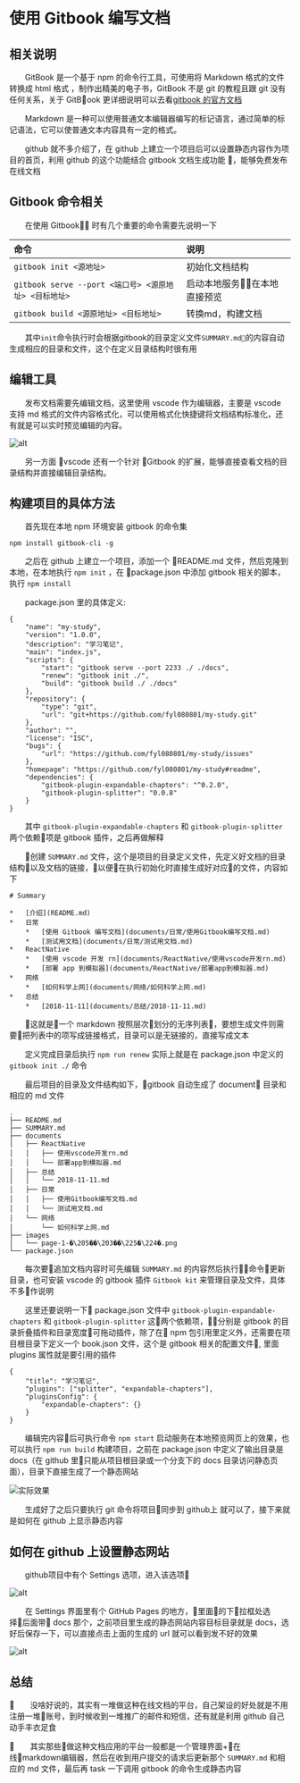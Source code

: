 # 使用 Gitbook 编写文档

## 相关说明

&emsp;&emsp;GitBook 是一个基于 npm 的命令行工具，可使用将 Markdown 格式的文件转换成 html 格式 ，制作出精美的电子书，GitBook 不是 git 的教程且跟 git 没有任何关系，关于 GitBook 更详细说明可以去看[gitbook 的官方文档](https://toolchain.gitbook.com/config.html)

&emsp;&emsp;Markdown 是一种可以使用普通文本编辑器编写的标记语言，通过简单的标记语法，它可以使普通文本内容具有一定的格式。

&emsp;&emsp;github 就不多介绍了，在 github 上建立一个项目后可以设置静态内容作为项目的首页，利用 github 的这个功能结合 gitbook 文档生成功能 ，能够免费发布在线文档

## Gitbook 命令相关

&emsp;&emsp;在使用 Gitbook 时有几个重要的命令需要先说明一下

| 命令                                                  | 说明                         |
| :---------------------------------------------------- | :--------------------------- |
| `gitbook init <源地址>`                               | 初始化文档结构               |
| `gitbook serve --port <端口号> <源原地址> <目标地址>` | 启动本地服务在本地直接预览 |
| `gitbook build <源原地址> <目标地址>`                 | 转换md，构建文档             |
&emsp;&emsp;其中`init`命令执行时会根据gitbook的目录定义文件`SUMMARY.md`的内容自动生成相应的目录和文件，这个在定义目录结构时很有用

## 编辑工具

&emsp;&emsp;发布文档需要先编辑文档，这里使用 vscode 作为编辑器，主要是 vscode 支持 md 格式的文件内容格式化，可以使用格式化快捷键将文档结构标准化，还有就是可以实时预览编辑的内容。  

![alt](/images/E922D073-FACE-43A6-84AD-F065E704F90D.png)

&emsp;&emsp;另一方面 vscode 还有一个针对 Gitbook 的扩展，能够直接查看文档的目录结构并直接编辑目录结构。

## 构建项目的具体方法

&emsp;&emsp;首先现在本地 npm 环境安装 gitbook 的命令集

    npm install gitbook-cli -g

&emsp;&emsp;之后在 github 上建立一个项目，添加一个 README.md 文件，然后克隆到本地，在本地执行 `npm init` ，在 package.json 中添加 gitbook 相关的脚本，执行 `npm install`

&emsp;&emsp;package.json 里的具体定义:

```
{
    "name": "my-study",
    "version": "1.0.0",
    "description": "学习笔记",
    "main": "index.js",
    "scripts": {
        "start": "gitbook serve --port 2233 ./ ./docs",
        "renew": "gitbook init ./",
        "build": "gitbook build ./ ./docs"
    },
    "repository": {
        "type": "git",
        "url": "git+https://github.com/fyl080801/my-study.git"
    },
    "author": "",
    "license": "ISC",
    "bugs": {
        "url": "https://github.com/fyl080801/my-study/issues"
    },
    "homepage": "https://github.com/fyl080801/my-study#readme",
    "dependencies": {
        "gitbook-plugin-expandable-chapters": "^0.2.0",
        "gitbook-plugin-splitter": "0.0.8"
    }
}
```

&emsp;&emsp;其中 `gitbook-plugin-expandable-chapters` 和 `gitbook-plugin-splitter` 两个依赖项是 gitbook 插件，之后再做解释  

&emsp;&emsp;创建 `SUMMARY.md` 文件，这个是项目的目录定义文件，先定义好文档的目录结构以及文档的链接，以便在执行初始化时直接生成好对应的文件，内容如下  

```
# Summary

*   [介绍](README.md)
*   日常
    *   [使用 Gitbook 编写文档](documents/日常/使用Gitbook编写文档.md)
    *   [测试用文档](documents/日常/测试用文档.md)
*   ReactNative
    *   [使用 vscode 开发 rn](documents/ReactNative/使用vscode开发rn.md)
    *   [部署 app 到模拟器](documents/ReactNative/部署app到模拟器.md)
*   网络
    *   [如何科学上网](documents/网络/如何科学上网.md)
*   总结
    *   [2018-11-11](documents/总结/2018-11-11.md)
```

&emsp;&emsp;这就是一个 markdown 按照层次划分的无序列表，要想生成文件则需要把列表中的项写成链接格式，目录可以是无链接的，直接写成文本

&emsp;&emsp;定义完成目录后执行 `npm run renew` 实际上就是在 package.json 中定义的 `gitbook init ./` 命令

&emsp;&emsp;最后项目的目录及文件结构如下，gitbook 自动生成了 document 目录和相应的 md 文件

```
.
├── README.md
├── SUMMARY.md
├── documents
│   ├── ReactNative
│   │   ├── 使用vscode开发rn.md
│   │   └── 部署app到模拟器.md
│   ├── 总结
│   │   └── 2018-11-11.md
│   ├── 日常
│   │   ├── 使用Gitbook编写文档.md
│   │   └── 测试用文档.md
│   └── 网络
│       └── 如何科学上网.md
├── images
│   └── page-1-�\205��\203��\225�\224�.png
└── package.json
```

&emsp;&emsp;每次要追加文档内容时可先编辑 `SUMMARY.md` 的内容然后执行命令更新目录，也可安装 vscode 的 gitbook 插件 `Gitbook kit` 来管理目录及文件，具体不多作说明  

&emsp;&emsp;这里还要说明一下 package.json 文件中 `gitbook-plugin-expandable-chapters` 和 `gitbook-plugin-splitter` 这两个依赖项，分别是 gitbook 的目录折叠插件和目录宽度可拖动插件，除了在 npm 包引用里定义外，还需要在项目根目录下定义一个 book.json 文件，这个是 gitbook 相关的配置文件, 里面 plugins 属性就是要引用的插件  

```
{
    "title": "学习笔记",
    "plugins": ["splitter", "expandable-chapters"],
    "pluginsConfig": {
        "expandable-chapters": {}
    }
}
```

&emsp;&emsp;编辑完内容后可执行命令 `npm start` 启动服务在本地预览网页上的效果，也可以执行 `npm run build` 构建项目，之前在 package.json 中定义了输出目录是 docs（在 github 里只能从项目根目录或一个分支下的 docs 目录访问静态页面），目录下直接生成了一个静态网站  

![实际效果](/images/0E60DCA9-8271-4B66-99F5-0E63257FF927.png)  

&emsp;&emsp;生成好了之后只要执行 git 命令将项目同步到 github上 就可以了，接下来就是如何在 github 上显示静态内容

## 如何在 github 上设置静态网站

&emsp;&emsp;github项目中有个 Settings 选项，进入该选项  

![alt](/images/08A761FF-8A57-46EE-8F39-F3F5233F3CAE.png)

&emsp;&emsp;在 Settings 界面里有个 GitHub Pages 的地方，里面的下拉框处选择后面带 docs 那个，之前项目里生成的静态网站内容目标目录就是 docs，选好后保存一下，可以直接点击上面的生成的 url 就可以看到发不好的效果  

![alt](/images/7A595CB5-59C8-420A-80F2-02AD3D301E46.png)  

## 总结

&emsp;&emsp;没啥好说的，其实有一堆做这种在线文档的平台，自己架设的好处就是不用注册一堆账号，到时候收到一堆推广的邮件和短信，还有就是利用 github 自己动手丰衣足食  

&emsp;&emsp;其实那些做这种文档应用的平台一般都是一个管理界面+在线markdown编辑器，然后在收到用户提交的请求后更新那个 `SUMMARY.md` 和相应的 md 文件，最后再 task 一下调用 gitbook 的命令生成静态内容